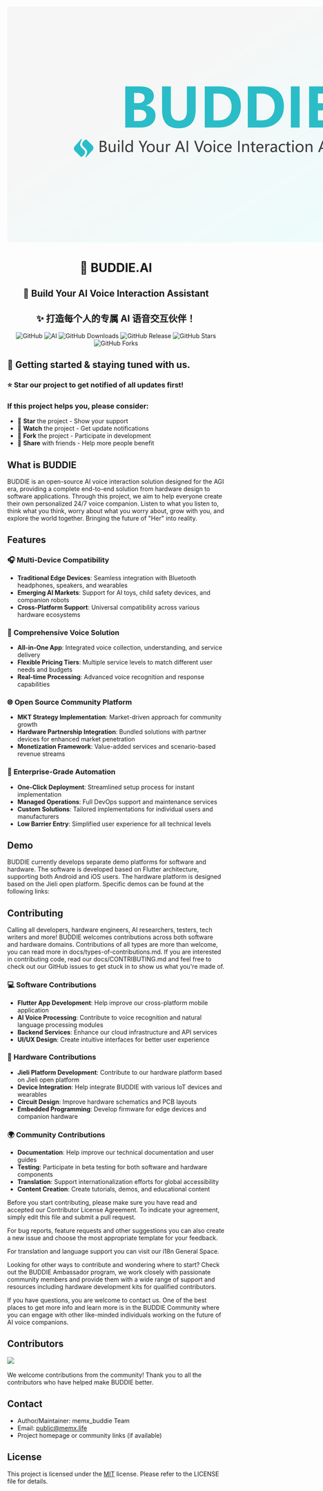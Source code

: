# 


<div style="text-align: center; margin: 20px 0;">
  <img src="image/logo.png" alt="BUDDIE.AI Logo" style="max-width: 1200px; height: auto;">
</div>

<div align="center">

# 🤖 BUDDIE.AI

## 🎯 Build Your AI Voice Interaction Assistant

## ✨ 打造每个人的专属 AI 语音交互伙伴！

![GitHub](https://img.shields.io/badge/GitHub-Repository-blue?style=for-the-badge)
![AI](https://img.shields.io/badge/AI-Voice%20Assistant-green?style=for-the-badge)
![GitHub Downloads](https://img.shields.io/github/downloads/yourname/yourproject/total?style=for-the-badge&logo=github&color=0ABAB5)
![GitHub Release](https://img.shields.io/github/release/yourname/yourproject?style=for-the-badge&logo=github&color=0ABAB5)
![GitHub Stars](https://img.shields.io/github/stars/yourname/yourproject?style=for-the-badge&logo=github&color=0ABAB5)
![GitHub Forks](https://img.shields.io/github/forks/yourname/yourproject?style=for-the-badge&logo=github&color=0ABAB5)
</div>



## 🚀 Getting started & staying tuned with us.

### ⭐ **Star** our project to get notified of all updates first!

### If this project helps you, please consider:
- 🌟 **Star** the project - Show your support
- 👀 **Watch** the project - Get update notifications  
- 🍴 **Fork** the project - Participate in development
- 📢 **Share** with friends - Help more people benefit



## What is BUDDIE 
BUDDIE is an open-source AI voice interaction solution designed for the AGI era, providing a complete end-to-end solution from hardware design to software applications. Through this project, we aim to help everyone create their own personalized 24/7 voice companion. Listen to what you listen to, think what you think, worry about what you worry about, grow with you, and explore the world together. Bringing the future of "Her" into reality.


## Features
### 🎧 **Multi-Device Compatibility**
- **Traditional Edge Devices**: Seamless integration with Bluetooth headphones, speakers, and wearables
- **Emerging AI Markets**: Support for AI toys, child safety devices, and companion robots
- **Cross-Platform Support**: Universal compatibility across various hardware ecosystems

### 📱 **Comprehensive Voice Solution**
- **All-in-One App**: Integrated voice collection, understanding, and service delivery
- **Flexible Pricing Tiers**: Multiple service levels to match different user needs and budgets
- **Real-time Processing**: Advanced voice recognition and response capabilities

### 🌐 **Open Source Community Platform**
- **MKT Strategy Implementation**: Market-driven approach for community growth
- **Hardware Partnership Integration**: Bundled solutions with partner devices for enhanced market penetration
- **Monetization Framework**: Value-added services and scenario-based revenue streams

### 🚀 **Enterprise-Grade Automation**
- **One-Click Deployment**: Streamlined setup process for instant implementation
- **Managed Operations**: Full DevOps support and maintenance services
- **Custom Solutions**: Tailored implementations for individual users and manufacturers
- **Low Barrier Entry**: Simplified user experience for all technical levels




## Demo
BUDDIE currently develops separate demo platforms for software and hardware. The software is developed based on Flutter architecture, supporting both Android and iOS users. The hardware platform is designed based on the Jieli open platform. Specific demos can be found at the following links:



## Contributing
Calling all developers, hardware engineers, AI researchers, testers, tech writers and more! BUDDIE welcomes contributions across both software and hardware domains. Contributions of all types are more than welcome, you can read more in docs/types-of-contributions.md. If you are interested in contributing code, read our docs/CONTRIBUTING.md and feel free to check out our GitHub issues to get stuck in to show us what you're made of.

### 💻 **Software Contributions**
- **Flutter App Development**: Help improve our cross-platform mobile application
- **AI Voice Processing**: Contribute to voice recognition and natural language processing modules
- **Backend Services**: Enhance our cloud infrastructure and API services
- **UI/UX Design**: Create intuitive interfaces for better user experience

### 🔧 **Hardware Contributions**
- **Jieli Platform Development**: Contribute to our hardware platform based on Jieli open platform
- **Device Integration**: Help integrate BUDDIE with various IoT devices and wearables
- **Circuit Design**: Improve hardware schematics and PCB layouts
- **Embedded Programming**: Develop firmware for edge devices and companion hardware

### 🌍 **Community Contributions**
- **Documentation**: Help improve our technical documentation and user guides
- **Testing**: Participate in beta testing for both software and hardware components
- **Translation**: Support internationalization efforts for global accessibility
- **Content Creation**: Create tutorials, demos, and educational content

Before you start contributing, please make sure you have read and accepted our Contributor License Agreement. To indicate your agreement, simply edit this file and submit a pull request.

For bug reports, feature requests and other suggestions you can also create a new issue and choose the most appropriate template for your feedback.

For translation and language support you can visit our i18n General Space.

Looking for other ways to contribute and wondering where to start? Check out the BUDDIE Ambassador program, we work closely with passionate community members and provide them with a wide range of support and resources including hardware development kits for qualified contributors.

If you have questions, you are welcome to contact us. One of the best places to get more info and learn more is in the BUDDIE Community where you can engage with other like-minded individuals working on the future of AI voice companions.


## Contributors
<a href="https://github.com/memx-life/buddie/graphs/contributors">
  <img src="https://contrib.rocks/image?repo=memx-life/buddie" />
</a>

We welcome contributions from the community! Thank you to all the contributors who have helped make BUDDIE better.



## Contact

- Author/Maintainer: memx_buddie Team
- Email: public@memx.life
- Project homepage or community links (if available)


## License

This project is licensed under the [MIT](LICENSE) license. Please refer to the LICENSE file for details.













